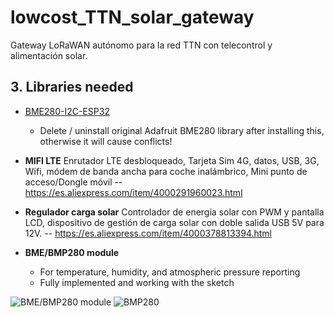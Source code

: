 # lowcost_TTN_solar_gateway
Gateway LoRaWAN autónomo para la red TTN con telecontrol y alimentación solar.

## 3. Libraries needed
- [BME280-I2C-ESP32](https://github.com/Takatsuki0204/BME280-I2C-ESP32)
	- Delete / uninstall original Adafruit BME280 library after installing this, otherwise it will cause conflicts!

- **MIFI LTE** Enrutador LTE desbloqueado, Tarjeta Sim 4G, datos, USB, 3G, Wifi, módem de banda ancha para coche inalámbrico, Mini punto de acceso/Dongle móvil
-- https://es.aliexpress.com/item/4000291960023.html
- **Regulador carga solar** Controlador de energía solar con PWM y pantalla LCD, dispositivo de gestión de carga solar con doble salida USB 5V para 12V.
-- https://es.aliexpress.com/item/4000378813394.html
- **BME/BMP280 module**
	- For temperature, humidity, and atmospheric pressure reporting
	- Fully implemented and working with the sketch

![BME/BMP280 module](images/bmp280.jpg)
![BMP280](images/bmp280-2.png)


